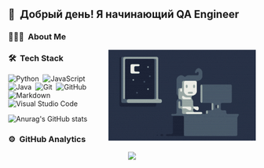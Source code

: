 

## 👋 &nbsp;Добрый день! Я начинающий QA Engineer 

### 👨🏻‍💻 &nbsp;About Me



<img alt="Night Coding" src="https://raw.githubusercontent.com/AVS1508/AVS1508/master/assets/Night-Coding.gif" align="right"/>

### 🛠 &nbsp;Tech Stack

![Python](https://img.shields.io/badge/-Python-05122A?style=flat&logo=python)&nbsp;
![JavaScript](https://img.shields.io/badge/-JavaScript-05122A?style=flat&logo=javascript)&nbsp;
![Java](https://img.shields.io/badge/-Java-05122A?style=flat&logo=Java&logoColor=FFA518)&nbsp;
![Git](https://img.shields.io/badge/-Git-05122A?style=flat&logo=git)&nbsp;
![GitHub](https://img.shields.io/badge/-GitHub-05122A?style=flat&logo=github)&nbsp;
![Markdown](https://img.shields.io/badge/-Markdown-05122A?style=flat&logo=markdown)\
![Visual Studio Code](https://img.shields.io/badge/-Visual%20Studio%20Code-05122A?style=flat&logo=visual-studio-code&logoColor=007ACC)&nbsp;

![Anurag's GitHub stats](https://github-readme-stats.vercel.app/api?username=Oife88&show_icons=true&theme=radical)

### ⚙️ &nbsp;GitHub Analytics

<p align="center">
<a href="https://github.com/Oife88">
 
  <img height="180em" src="https://github-readme-stats-eight-theta.vercel.app/api/top-langs/?username=Oife88&layout=compact&langs_count=8&theme=algolia"/>
</a>
</p>

